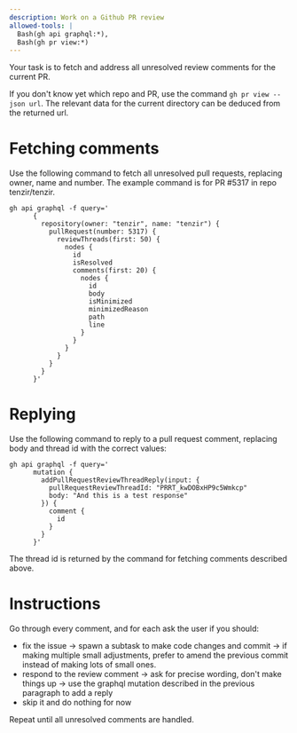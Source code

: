 ```yaml
---
description: Work on a Github PR review
allowed-tools: |
  Bash(gh api graphql:*),
  Bash(gh pr view:*)
---
```


Your task is to fetch and address all unresolved review comments for the current PR.

If you don't know yet which repo and PR, use the command `gh pr view --json url`.
The relevant data for the current directory can be deduced from the returned url.

# Fetching comments

Use the following command to fetch all unresolved pull requests,
replacing owner, name and number. The example command is for PR #5317
in repo tenzir/tenzir.

```
gh api graphql -f query='
      {
        repository(owner: "tenzir", name: "tenzir") {
          pullRequest(number: 5317) {
            reviewThreads(first: 50) {
              nodes {
                id
                isResolved
                comments(first: 20) {
                  nodes {
                    id
                    body
                    isMinimized
                    minimizedReason
                    path
                    line
                  }
                }
              }
            }
          }
        }
      }'
```

# Replying

Use the following command to reply to a pull request comment, replacing body
and thread id with the correct values:

```
gh api graphql -f query='
      mutation {
        addPullRequestReviewThreadReply(input: {
          pullRequestReviewThreadId: "PRRT_kwDOBxHP9c5Wmkcp"
          body: "And this is a test response"
        }) {
          comment {
            id
          }
        }
      }'
```

The thread id is returned by the command for fetching comments described above.

# Instructions

Go through every comment, and for each ask the user if you should:
 - fix the issue
   -> spawn a subtask to make code changes and commit
   -> if making multiple small adjustments, prefer to amend the previous commit instead
      of making lots of small ones.
 - respond to the review comment
   -> ask for precise wording, don't make things up
   -> use the graphql mutation described in the previous paragraph to add a reply
 - skip it and do nothing for now

Repeat until all unresolved comments are handled.
